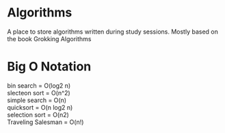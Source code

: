 # Algorithms

A place to store algorithms written during study sessions.
Mostly based on the book Grokking Algorithms

# Big O Notation

bin search = O(log2 n)\
slecteon sort = O(n^2)\
simple search = O(n)\
quicksort = O(n log2 n)\
selection sort = O(n2)\
Traveling Salesman = O(n!)
